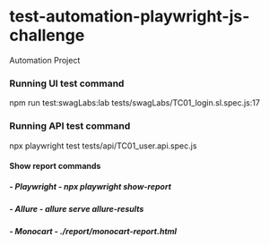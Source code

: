 # test-automation-playwright-js-challenge
Automation Project

### Running UI test command
npm run test:swagLabs:lab tests/swagLabs/TC01_login.sl.spec.js:17

### Running API test command
npx playwright test tests/api/TC01_user.api.spec.js

#### Show report commands
##### - Playwright - npx playwright show-report
##### - Allure - allure serve allure-results
##### - Monocart - ./report/monocart-report.html